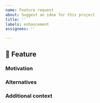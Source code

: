 ```yaml
---
name: Feature request
about: Suggest an idea for this project
title: ''
labels: enhancement
assignees: ''

---
```


## 🚀 Feature
<!-- A clear and concise description of the feature proposal -->

### Motivation

<!-- Please outline the motivation for the proposal. Is your feature request related to a problem? e.g., I'm always frustrated when [...]. If this is related to another GitHub issue, please link here too -->

### Alternatives

<!-- A clear and concise description of any alternative solutions or features you've considered if any. -->

### Additional context

<!-- Add any other context or screenshots about the feature request here. -->
